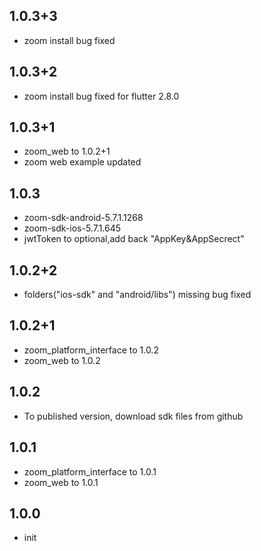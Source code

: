 ## 1.0.3+3
* zoom install bug fixed

## 1.0.3+2
* zoom install bug fixed for flutter 2.8.0

## 1.0.3+1
* zoom_web to 1.0.2+1
* zoom web example updated

## 1.0.3
* zoom-sdk-android-5.7.1.1268
* zoom-sdk-ios-5.7.1.645
* jwtToken to optional,add back "AppKey&AppSecrect"

## 1.0.2+2
* folders("ios-sdk" and "android/libs")  missing bug fixed

## 1.0.2+1
* zoom_platform_interface to 1.0.2
* zoom_web to 1.0.2

## 1.0.2
* To published version, download sdk files from github

## 1.0.1
* zoom_platform_interface to 1.0.1
* zoom_web to 1.0.1

## 1.0.0

* init
